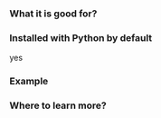 
# 

### What it is good for?


### Installed with Python by default

yes

### Example


### Where to learn more?

[]()
